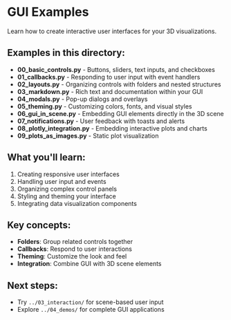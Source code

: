 # GUI Examples

Learn how to create interactive user interfaces for your 3D visualizations.

## Examples in this directory:

- **00_basic_controls.py** - Buttons, sliders, text inputs, and checkboxes
- **01_callbacks.py** - Responding to user input with event handlers
- **02_layouts.py** - Organizing controls with folders and nested structures
- **03_markdown.py** - Rich text and documentation within your GUI
- **04_modals.py** - Pop-up dialogs and overlays
- **05_theming.py** - Customizing colors, fonts, and visual styles
- **06_gui_in_scene.py** - Embedding GUI elements directly in the 3D scene
- **07_notifications.py** - User feedback with toasts and alerts
- **08_plotly_integration.py** - Embedding interactive plots and charts
- **09_plots_as_images.py** - Static plot visualization

## What you'll learn:

1. Creating responsive user interfaces
2. Handling user input and events
3. Organizing complex control panels
4. Styling and theming your interface
5. Integrating data visualization components

## Key concepts:

- **Folders**: Group related controls together
- **Callbacks**: Respond to user interactions
- **Theming**: Customize the look and feel
- **Integration**: Combine GUI with 3D scene elements

## Next steps:

- Try `../03_interaction/` for scene-based user input
- Explore `../04_demos/` for complete GUI applications